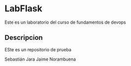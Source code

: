 # LabFlask

Este es un laboratorio del curso de fundamentos de devops

## Descripcion

ESte es un repositorio de prueba

Sebastián Jara
Jaime Norambuena
